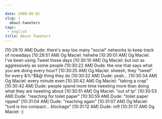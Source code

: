 ```yaml
---

date: 2008-06-02
slug: |
  about-tweeters
tags:
 - english
title: About Tweeters
---
```


\[10:29:10 AM\] Dude: there's way too many "social" networks to keep
track of nowadays \[10:29:51 AM\] Og Maciel: hehehe \[10:30:01 AM\] Og
Maciel: I've been using Tweet these days \[10:30:10 AM\] Og Maciel: but
not as aggressively as some people \[10:30:22 AM\] Dude: the one that
says what you are doing every hour? \[10:30:25 AM\] Og Maciel: sheesh,
they "tweet" for every &%\^\$&@ thing they do \[10:30:32 AM\] Dude:
yeah... \[10:30:34 AM\] Og Maciel: every minute even \[10:30:42 AM\] Og
Maciel: "taking a crap" \[10:30:42 AM\] Dude: people spend more time
tweeting more than doing what they are tweeting about \[10:30:51 AM\] Og
Maciel: "out of tp" \[10:30:53 AM\] Dude: "reaching for toilet paper"
\[10:30:59 AM\] Dude: "toilet paper ripped" \[10:31:04 AM\] Dude:
"reaching again" \[10:31:07 AM\] Og Maciel: "turd is too compact...
blockage" \[10:31:12 AM\] Dude: rofl \[10:31:17 AM\] Og Maciel: :)
